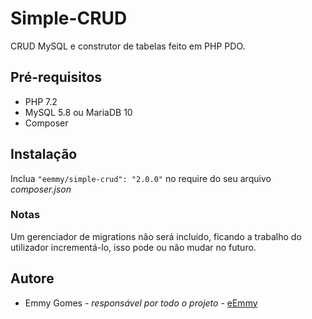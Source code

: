 # Simple-CRUD
CRUD MySQL e construtor de tabelas feito em PHP PDO.

## Pré-requisitos
* PHP 7.2
* MySQL 5.8 ou MariaDB 10
* Composer

## Instalação
Inclua ```"eemmy/simple-crud": "2.0.0"``` no require do seu arquivo *composer.json*

### Notas
Um gerenciador de migrations não será incluido, ficando a trabalho do utilizador incrementá-lo, isso pode ou não mudar no futuro.

## Autore
* Emmy Gomes - *responsável por todo o projeto* - [eEmmy](https://github.com/eEmmy/)
